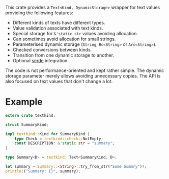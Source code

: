 
This crate provides a `Text<Kind, DynamicStorage>` wrapper for text
values providing the following features:

* Different kinds of texts have different types.
* Value validation associated with text kinds.
* Special storage for `&'static str` values avoiding allocation.
* Can sometimes avoid allocation for small strings.
* Parameterised dynamic storage (`String`, `Rc<String>` or `Arc<String>`).
* Checked conversions between kinds.
* Transition from one dynamic storage to another.
* Optional [serde](https://crates.io/crates/serde) integration.

The code is not performance-oriented and kept rather simple. The dynamic
storage parameter merely allows avoiding unnecessary copies. The API is
also focused on text values that don't change a lot.

# Example

```rust
extern crate textkind;

struct SummaryKind;

impl textkind::Kind for SummaryKind {
    type Check = textkind::check::NotEmpty;
    const DESCRIPTION: &'static str = "summary";
}

type Summary<D> = textkind::Text<SummaryKind, D>;

let summary = Summary::<String>::try_from_str("Some Summry")?;
println!("Summary: {}", summary);
```
